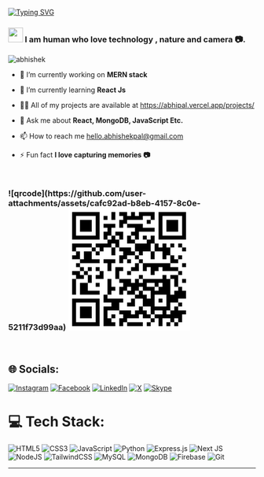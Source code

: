 [![Typing SVG](https://readme-typing-svg.herokuapp.com?font=Fira+Code&weight=900&size=166&pause=1000&color=1A50BC&background=00DC0000&center=true&vCenter=true&random=true&width=7500&height=450&lines=Hi%2C+I'm+Abhishek+Pal+and+I+have+interests+in+Mern+and+AI+related+concepts)](https://git.io/typing-svg)

<h3 align="left"><img src="https://github.com/TheDudeThatCode/TheDudeThatCode/blob/master/Assets/Hi.gif" width="30">
  I am human who love technology , nature and camera 📷.</h3>

<p align="left"> <img src="https://komarev.com/ghpvc/?username=abhisheknys&label=Profile%20views&color=0e75b6&style=flat" alt="abhishek" /> </p>

- 🔭 I’m currently working on **MERN stack**

- 🌱 I’m currently learning **React Js**

- 👨‍💻 All of my projects are available at https://abhipal.vercel.app/projects/ 

- 💬 Ask me about **React, MongoDB, JavaScript Etc.**

- 📫 How to reach me  hello.abhishekpal@gmail.com

- ⚡ Fun fact **I love capturing memories 📷**


 <br>
 <h3 align="left">
![qrcode](https://github.com/user-attachments/assets/cafc92ad-b8eb-4157-8c0e-5211f73d99aa)<?xml version="1.0" standalone="no"?>
<svg xmlns="http://www.w3.org/2000/svg" version="1.1" width="248" height="248">
	<!-- Created with https://api.qrserver.com (QR Code API, see goQR.me/api for information) -->
	<title>QR Code</title>
	<desc>https://buymeacoffee.com/abhisheknys</desc>
	<rect style="fill:rgb(255, 255, 255);fill-opacity:1" x="0" y="0" width="248" height="248" />
	<g id="elements">
		<path style="fill:rgb(0, 0, 0)" d="M 8,8 l 8,0 0,8 -8,0 z M 16,8 l 8,0 0,8 -8,0 z M 24,8 l 8,0 0,8 -8,0 z M 32,8 l 8,0 0,8 -8,0 z M 40,8 l 8,0 0,8 -8,0 z M 48,8 l 8,0 0,8 -8,0 z M 56,8 l 8,0 0,8 -8,0 z M 88,8 l 8,0 0,8 -8,0 z M 104,8 l 8,0 0,8 -8,0 z M 112,8 l 8,0 0,8 -8,0 z M 128,8 l 8,0 0,8 -8,0 z M 144,8 l 8,0 0,8 -8,0 z M 152,8 l 8,0 0,8 -8,0 z M 160,8 l 8,0 0,8 -8,0 z M 168,8 l 8,0 0,8 -8,0 z M 184,8 l 8,0 0,8 -8,0 z M 192,8 l 8,0 0,8 -8,0 z M 200,8 l 8,0 0,8 -8,0 z M 208,8 l 8,0 0,8 -8,0 z M 216,8 l 8,0 0,8 -8,0 z M 224,8 l 8,0 0,8 -8,0 z M 232,8 l 8,0 0,8 -8,0 z M 8,16 l 8,0 0,8 -8,0 z M 56,16 l 8,0 0,8 -8,0 z M 72,16 l 8,0 0,8 -8,0 z M 88,16 l 8,0 0,8 -8,0 z M 112,16 l 8,0 0,8 -8,0 z M 120,16 l 8,0 0,8 -8,0 z M 128,16 l 8,0 0,8 -8,0 z M 136,16 l 8,0 0,8 -8,0 z M 144,16 l 8,0 0,8 -8,0 z M 168,16 l 8,0 0,8 -8,0 z M 184,16 l 8,0 0,8 -8,0 z M 232,16 l 8,0 0,8 -8,0 z M 8,24 l 8,0 0,8 -8,0 z M 24,24 l 8,0 0,8 -8,0 z M 32,24 l 8,0 0,8 -8,0 z M 40,24 l 8,0 0,8 -8,0 z M 56,24 l 8,0 0,8 -8,0 z M 104,24 l 8,0 0,8 -8,0 z M 112,24 l 8,0 0,8 -8,0 z M 160,24 l 8,0 0,8 -8,0 z M 184,24 l 8,0 0,8 -8,0 z M 200,24 l 8,0 0,8 -8,0 z M 208,24 l 8,0 0,8 -8,0 z M 216,24 l 8,0 0,8 -8,0 z M 232,24 l 8,0 0,8 -8,0 z M 8,32 l 8,0 0,8 -8,0 z M 24,32 l 8,0 0,8 -8,0 z M 32,32 l 8,0 0,8 -8,0 z M 40,32 l 8,0 0,8 -8,0 z M 56,32 l 8,0 0,8 -8,0 z M 72,32 l 8,0 0,8 -8,0 z M 80,32 l 8,0 0,8 -8,0 z M 88,32 l 8,0 0,8 -8,0 z M 104,32 l 8,0 0,8 -8,0 z M 120,32 l 8,0 0,8 -8,0 z M 128,32 l 8,0 0,8 -8,0 z M 136,32 l 8,0 0,8 -8,0 z M 144,32 l 8,0 0,8 -8,0 z M 184,32 l 8,0 0,8 -8,0 z M 200,32 l 8,0 0,8 -8,0 z M 208,32 l 8,0 0,8 -8,0 z M 216,32 l 8,0 0,8 -8,0 z M 232,32 l 8,0 0,8 -8,0 z M 8,40 l 8,0 0,8 -8,0 z M 24,40 l 8,0 0,8 -8,0 z M 32,40 l 8,0 0,8 -8,0 z M 40,40 l 8,0 0,8 -8,0 z M 56,40 l 8,0 0,8 -8,0 z M 80,40 l 8,0 0,8 -8,0 z M 136,40 l 8,0 0,8 -8,0 z M 144,40 l 8,0 0,8 -8,0 z M 152,40 l 8,0 0,8 -8,0 z M 160,40 l 8,0 0,8 -8,0 z M 168,40 l 8,0 0,8 -8,0 z M 184,40 l 8,0 0,8 -8,0 z M 200,40 l 8,0 0,8 -8,0 z M 208,40 l 8,0 0,8 -8,0 z M 216,40 l 8,0 0,8 -8,0 z M 232,40 l 8,0 0,8 -8,0 z M 8,48 l 8,0 0,8 -8,0 z M 56,48 l 8,0 0,8 -8,0 z M 72,48 l 8,0 0,8 -8,0 z M 80,48 l 8,0 0,8 -8,0 z M 96,48 l 8,0 0,8 -8,0 z M 104,48 l 8,0 0,8 -8,0 z M 128,48 l 8,0 0,8 -8,0 z M 136,48 l 8,0 0,8 -8,0 z M 184,48 l 8,0 0,8 -8,0 z M 232,48 l 8,0 0,8 -8,0 z M 8,56 l 8,0 0,8 -8,0 z M 16,56 l 8,0 0,8 -8,0 z M 24,56 l 8,0 0,8 -8,0 z M 32,56 l 8,0 0,8 -8,0 z M 40,56 l 8,0 0,8 -8,0 z M 48,56 l 8,0 0,8 -8,0 z M 56,56 l 8,0 0,8 -8,0 z M 72,56 l 8,0 0,8 -8,0 z M 88,56 l 8,0 0,8 -8,0 z M 104,56 l 8,0 0,8 -8,0 z M 120,56 l 8,0 0,8 -8,0 z M 136,56 l 8,0 0,8 -8,0 z M 152,56 l 8,0 0,8 -8,0 z M 168,56 l 8,0 0,8 -8,0 z M 184,56 l 8,0 0,8 -8,0 z M 192,56 l 8,0 0,8 -8,0 z M 200,56 l 8,0 0,8 -8,0 z M 208,56 l 8,0 0,8 -8,0 z M 216,56 l 8,0 0,8 -8,0 z M 224,56 l 8,0 0,8 -8,0 z M 232,56 l 8,0 0,8 -8,0 z M 80,64 l 8,0 0,8 -8,0 z M 88,64 l 8,0 0,8 -8,0 z M 96,64 l 8,0 0,8 -8,0 z M 120,64 l 8,0 0,8 -8,0 z M 128,64 l 8,0 0,8 -8,0 z M 160,64 l 8,0 0,8 -8,0 z M 168,64 l 8,0 0,8 -8,0 z M 8,72 l 8,0 0,8 -8,0 z M 16,72 l 8,0 0,8 -8,0 z M 24,72 l 8,0 0,8 -8,0 z M 32,72 l 8,0 0,8 -8,0 z M 40,72 l 8,0 0,8 -8,0 z M 56,72 l 8,0 0,8 -8,0 z M 64,72 l 8,0 0,8 -8,0 z M 72,72 l 8,0 0,8 -8,0 z M 80,72 l 8,0 0,8 -8,0 z M 96,72 l 8,0 0,8 -8,0 z M 136,72 l 8,0 0,8 -8,0 z M 144,72 l 8,0 0,8 -8,0 z M 152,72 l 8,0 0,8 -8,0 z M 160,72 l 8,0 0,8 -8,0 z M 176,72 l 8,0 0,8 -8,0 z M 192,72 l 8,0 0,8 -8,0 z M 208,72 l 8,0 0,8 -8,0 z M 224,72 l 8,0 0,8 -8,0 z M 8,80 l 8,0 0,8 -8,0 z M 48,80 l 8,0 0,8 -8,0 z M 64,80 l 8,0 0,8 -8,0 z M 88,80 l 8,0 0,8 -8,0 z M 104,80 l 8,0 0,8 -8,0 z M 112,80 l 8,0 0,8 -8,0 z M 120,80 l 8,0 0,8 -8,0 z M 136,80 l 8,0 0,8 -8,0 z M 144,80 l 8,0 0,8 -8,0 z M 152,80 l 8,0 0,8 -8,0 z M 160,80 l 8,0 0,8 -8,0 z M 176,80 l 8,0 0,8 -8,0 z M 184,80 l 8,0 0,8 -8,0 z M 192,80 l 8,0 0,8 -8,0 z M 200,80 l 8,0 0,8 -8,0 z M 232,80 l 8,0 0,8 -8,0 z M 16,88 l 8,0 0,8 -8,0 z M 32,88 l 8,0 0,8 -8,0 z M 40,88 l 8,0 0,8 -8,0 z M 56,88 l 8,0 0,8 -8,0 z M 88,88 l 8,0 0,8 -8,0 z M 112,88 l 8,0 0,8 -8,0 z M 120,88 l 8,0 0,8 -8,0 z M 128,88 l 8,0 0,8 -8,0 z M 144,88 l 8,0 0,8 -8,0 z M 168,88 l 8,0 0,8 -8,0 z M 192,88 l 8,0 0,8 -8,0 z M 200,88 l 8,0 0,8 -8,0 z M 8,96 l 8,0 0,8 -8,0 z M 16,96 l 8,0 0,8 -8,0 z M 32,96 l 8,0 0,8 -8,0 z M 40,96 l 8,0 0,8 -8,0 z M 104,96 l 8,0 0,8 -8,0 z M 112,96 l 8,0 0,8 -8,0 z M 136,96 l 8,0 0,8 -8,0 z M 168,96 l 8,0 0,8 -8,0 z M 192,96 l 8,0 0,8 -8,0 z M 208,96 l 8,0 0,8 -8,0 z M 224,96 l 8,0 0,8 -8,0 z M 24,104 l 8,0 0,8 -8,0 z M 32,104 l 8,0 0,8 -8,0 z M 40,104 l 8,0 0,8 -8,0 z M 48,104 l 8,0 0,8 -8,0 z M 56,104 l 8,0 0,8 -8,0 z M 72,104 l 8,0 0,8 -8,0 z M 80,104 l 8,0 0,8 -8,0 z M 88,104 l 8,0 0,8 -8,0 z M 104,104 l 8,0 0,8 -8,0 z M 120,104 l 8,0 0,8 -8,0 z M 144,104 l 8,0 0,8 -8,0 z M 208,104 l 8,0 0,8 -8,0 z M 216,104 l 8,0 0,8 -8,0 z M 16,112 l 8,0 0,8 -8,0 z M 80,112 l 8,0 0,8 -8,0 z M 136,112 l 8,0 0,8 -8,0 z M 152,112 l 8,0 0,8 -8,0 z M 160,112 l 8,0 0,8 -8,0 z M 168,112 l 8,0 0,8 -8,0 z M 176,112 l 8,0 0,8 -8,0 z M 184,112 l 8,0 0,8 -8,0 z M 192,112 l 8,0 0,8 -8,0 z M 200,112 l 8,0 0,8 -8,0 z M 232,112 l 8,0 0,8 -8,0 z M 24,120 l 8,0 0,8 -8,0 z M 40,120 l 8,0 0,8 -8,0 z M 56,120 l 8,0 0,8 -8,0 z M 80,120 l 8,0 0,8 -8,0 z M 96,120 l 8,0 0,8 -8,0 z M 104,120 l 8,0 0,8 -8,0 z M 128,120 l 8,0 0,8 -8,0 z M 136,120 l 8,0 0,8 -8,0 z M 152,120 l 8,0 0,8 -8,0 z M 168,120 l 8,0 0,8 -8,0 z M 176,120 l 8,0 0,8 -8,0 z M 192,120 l 8,0 0,8 -8,0 z M 200,120 l 8,0 0,8 -8,0 z M 208,120 l 8,0 0,8 -8,0 z M 216,120 l 8,0 0,8 -8,0 z M 8,128 l 8,0 0,8 -8,0 z M 16,128 l 8,0 0,8 -8,0 z M 32,128 l 8,0 0,8 -8,0 z M 64,128 l 8,0 0,8 -8,0 z M 96,128 l 8,0 0,8 -8,0 z M 120,128 l 8,0 0,8 -8,0 z M 168,128 l 8,0 0,8 -8,0 z M 224,128 l 8,0 0,8 -8,0 z M 16,136 l 8,0 0,8 -8,0 z M 24,136 l 8,0 0,8 -8,0 z M 40,136 l 8,0 0,8 -8,0 z M 56,136 l 8,0 0,8 -8,0 z M 64,136 l 8,0 0,8 -8,0 z M 96,136 l 8,0 0,8 -8,0 z M 144,136 l 8,0 0,8 -8,0 z M 192,136 l 8,0 0,8 -8,0 z M 208,136 l 8,0 0,8 -8,0 z M 216,136 l 8,0 0,8 -8,0 z M 8,144 l 8,0 0,8 -8,0 z M 40,144 l 8,0 0,8 -8,0 z M 80,144 l 8,0 0,8 -8,0 z M 104,144 l 8,0 0,8 -8,0 z M 112,144 l 8,0 0,8 -8,0 z M 120,144 l 8,0 0,8 -8,0 z M 136,144 l 8,0 0,8 -8,0 z M 152,144 l 8,0 0,8 -8,0 z M 160,144 l 8,0 0,8 -8,0 z M 168,144 l 8,0 0,8 -8,0 z M 176,144 l 8,0 0,8 -8,0 z M 184,144 l 8,0 0,8 -8,0 z M 192,144 l 8,0 0,8 -8,0 z M 200,144 l 8,0 0,8 -8,0 z M 216,144 l 8,0 0,8 -8,0 z M 232,144 l 8,0 0,8 -8,0 z M 8,152 l 8,0 0,8 -8,0 z M 24,152 l 8,0 0,8 -8,0 z M 32,152 l 8,0 0,8 -8,0 z M 56,152 l 8,0 0,8 -8,0 z M 80,152 l 8,0 0,8 -8,0 z M 112,152 l 8,0 0,8 -8,0 z M 120,152 l 8,0 0,8 -8,0 z M 128,152 l 8,0 0,8 -8,0 z M 136,152 l 8,0 0,8 -8,0 z M 144,152 l 8,0 0,8 -8,0 z M 152,152 l 8,0 0,8 -8,0 z M 176,152 l 8,0 0,8 -8,0 z M 192,152 l 8,0 0,8 -8,0 z M 200,152 l 8,0 0,8 -8,0 z M 216,152 l 8,0 0,8 -8,0 z M 8,160 l 8,0 0,8 -8,0 z M 24,160 l 8,0 0,8 -8,0 z M 32,160 l 8,0 0,8 -8,0 z M 80,160 l 8,0 0,8 -8,0 z M 88,160 l 8,0 0,8 -8,0 z M 104,160 l 8,0 0,8 -8,0 z M 112,160 l 8,0 0,8 -8,0 z M 128,160 l 8,0 0,8 -8,0 z M 136,160 l 8,0 0,8 -8,0 z M 152,160 l 8,0 0,8 -8,0 z M 160,160 l 8,0 0,8 -8,0 z M 168,160 l 8,0 0,8 -8,0 z M 184,160 l 8,0 0,8 -8,0 z M 192,160 l 8,0 0,8 -8,0 z M 200,160 l 8,0 0,8 -8,0 z M 224,160 l 8,0 0,8 -8,0 z M 8,168 l 8,0 0,8 -8,0 z M 24,168 l 8,0 0,8 -8,0 z M 32,168 l 8,0 0,8 -8,0 z M 40,168 l 8,0 0,8 -8,0 z M 48,168 l 8,0 0,8 -8,0 z M 56,168 l 8,0 0,8 -8,0 z M 80,168 l 8,0 0,8 -8,0 z M 104,168 l 8,0 0,8 -8,0 z M 120,168 l 8,0 0,8 -8,0 z M 128,168 l 8,0 0,8 -8,0 z M 144,168 l 8,0 0,8 -8,0 z M 168,168 l 8,0 0,8 -8,0 z M 176,168 l 8,0 0,8 -8,0 z M 184,168 l 8,0 0,8 -8,0 z M 192,168 l 8,0 0,8 -8,0 z M 200,168 l 8,0 0,8 -8,0 z M 216,168 l 8,0 0,8 -8,0 z M 224,168 l 8,0 0,8 -8,0 z M 232,168 l 8,0 0,8 -8,0 z M 72,176 l 8,0 0,8 -8,0 z M 136,176 l 8,0 0,8 -8,0 z M 144,176 l 8,0 0,8 -8,0 z M 152,176 l 8,0 0,8 -8,0 z M 168,176 l 8,0 0,8 -8,0 z M 200,176 l 8,0 0,8 -8,0 z M 208,176 l 8,0 0,8 -8,0 z M 216,176 l 8,0 0,8 -8,0 z M 224,176 l 8,0 0,8 -8,0 z M 232,176 l 8,0 0,8 -8,0 z M 8,184 l 8,0 0,8 -8,0 z M 16,184 l 8,0 0,8 -8,0 z M 24,184 l 8,0 0,8 -8,0 z M 32,184 l 8,0 0,8 -8,0 z M 40,184 l 8,0 0,8 -8,0 z M 48,184 l 8,0 0,8 -8,0 z M 56,184 l 8,0 0,8 -8,0 z M 72,184 l 8,0 0,8 -8,0 z M 80,184 l 8,0 0,8 -8,0 z M 88,184 l 8,0 0,8 -8,0 z M 96,184 l 8,0 0,8 -8,0 z M 104,184 l 8,0 0,8 -8,0 z M 128,184 l 8,0 0,8 -8,0 z M 152,184 l 8,0 0,8 -8,0 z M 160,184 l 8,0 0,8 -8,0 z M 168,184 l 8,0 0,8 -8,0 z M 184,184 l 8,0 0,8 -8,0 z M 200,184 l 8,0 0,8 -8,0 z M 208,184 l 8,0 0,8 -8,0 z M 216,184 l 8,0 0,8 -8,0 z M 8,192 l 8,0 0,8 -8,0 z M 56,192 l 8,0 0,8 -8,0 z M 88,192 l 8,0 0,8 -8,0 z M 96,192 l 8,0 0,8 -8,0 z M 120,192 l 8,0 0,8 -8,0 z M 128,192 l 8,0 0,8 -8,0 z M 152,192 l 8,0 0,8 -8,0 z M 160,192 l 8,0 0,8 -8,0 z M 168,192 l 8,0 0,8 -8,0 z M 200,192 l 8,0 0,8 -8,0 z M 224,192 l 8,0 0,8 -8,0 z M 8,200 l 8,0 0,8 -8,0 z M 24,200 l 8,0 0,8 -8,0 z M 32,200 l 8,0 0,8 -8,0 z M 40,200 l 8,0 0,8 -8,0 z M 56,200 l 8,0 0,8 -8,0 z M 72,200 l 8,0 0,8 -8,0 z M 80,200 l 8,0 0,8 -8,0 z M 88,200 l 8,0 0,8 -8,0 z M 96,200 l 8,0 0,8 -8,0 z M 144,200 l 8,0 0,8 -8,0 z M 168,200 l 8,0 0,8 -8,0 z M 176,200 l 8,0 0,8 -8,0 z M 184,200 l 8,0 0,8 -8,0 z M 192,200 l 8,0 0,8 -8,0 z M 200,200 l 8,0 0,8 -8,0 z M 216,200 l 8,0 0,8 -8,0 z M 8,208 l 8,0 0,8 -8,0 z M 24,208 l 8,0 0,8 -8,0 z M 32,208 l 8,0 0,8 -8,0 z M 40,208 l 8,0 0,8 -8,0 z M 56,208 l 8,0 0,8 -8,0 z M 72,208 l 8,0 0,8 -8,0 z M 104,208 l 8,0 0,8 -8,0 z M 112,208 l 8,0 0,8 -8,0 z M 120,208 l 8,0 0,8 -8,0 z M 136,208 l 8,0 0,8 -8,0 z M 144,208 l 8,0 0,8 -8,0 z M 152,208 l 8,0 0,8 -8,0 z M 168,208 l 8,0 0,8 -8,0 z M 192,208 l 8,0 0,8 -8,0 z M 208,208 l 8,0 0,8 -8,0 z M 216,208 l 8,0 0,8 -8,0 z M 224,208 l 8,0 0,8 -8,0 z M 232,208 l 8,0 0,8 -8,0 z M 8,216 l 8,0 0,8 -8,0 z M 24,216 l 8,0 0,8 -8,0 z M 32,216 l 8,0 0,8 -8,0 z M 40,216 l 8,0 0,8 -8,0 z M 56,216 l 8,0 0,8 -8,0 z M 72,216 l 8,0 0,8 -8,0 z M 88,216 l 8,0 0,8 -8,0 z M 112,216 l 8,0 0,8 -8,0 z M 120,216 l 8,0 0,8 -8,0 z M 128,216 l 8,0 0,8 -8,0 z M 136,216 l 8,0 0,8 -8,0 z M 152,216 l 8,0 0,8 -8,0 z M 160,216 l 8,0 0,8 -8,0 z M 176,216 l 8,0 0,8 -8,0 z M 184,216 l 8,0 0,8 -8,0 z M 192,216 l 8,0 0,8 -8,0 z M 200,216 l 8,0 0,8 -8,0 z M 208,216 l 8,0 0,8 -8,0 z M 216,216 l 8,0 0,8 -8,0 z M 224,216 l 8,0 0,8 -8,0 z M 8,224 l 8,0 0,8 -8,0 z M 56,224 l 8,0 0,8 -8,0 z M 72,224 l 8,0 0,8 -8,0 z M 80,224 l 8,0 0,8 -8,0 z M 104,224 l 8,0 0,8 -8,0 z M 112,224 l 8,0 0,8 -8,0 z M 168,224 l 8,0 0,8 -8,0 z M 184,224 l 8,0 0,8 -8,0 z M 208,224 l 8,0 0,8 -8,0 z M 224,224 l 8,0 0,8 -8,0 z M 8,232 l 8,0 0,8 -8,0 z M 16,232 l 8,0 0,8 -8,0 z M 24,232 l 8,0 0,8 -8,0 z M 32,232 l 8,0 0,8 -8,0 z M 40,232 l 8,0 0,8 -8,0 z M 48,232 l 8,0 0,8 -8,0 z M 56,232 l 8,0 0,8 -8,0 z M 72,232 l 8,0 0,8 -8,0 z M 80,232 l 8,0 0,8 -8,0 z M 88,232 l 8,0 0,8 -8,0 z M 104,232 l 8,0 0,8 -8,0 z M 120,232 l 8,0 0,8 -8,0 z M 128,232 l 8,0 0,8 -8,0 z M 136,232 l 8,0 0,8 -8,0 z M 144,232 l 8,0 0,8 -8,0 z M 160,232 l 8,0 0,8 -8,0 z M 184,232 l 8,0 0,8 -8,0 z M 200,232 l 8,0 0,8 -8,0 z M 216,232 l 8,0 0,8 -8,0 z " />
	</g>
</svg>
 </h3>
<br>

## 🌐 Socials:
[![Instagram](https://img.shields.io/badge/Instagram-%23E4405F.svg?logo=Instagram&logoColor=white)](https://instagram.com/abhisheknys) [![Facebook](https://img.shields.io/badge/Facebook-%0e7cc6.svg?logo=Facebook&logoColor=white)](https://facebook.com/abhisheknys) [![LinkedIn](https://img.shields.io/badge/LinkedIn-%230077B5.svg?logo=linkedin&logoColor=white)](https://linkedin.com/in/abhisheknys) [![X](https://img.shields.io/badge/X-black.svg?logo=X&logoColor=white)](https://x.com/abhisheknys) [![Skype](https://img.shields.io/badge/Skype-%23E4405F.svg?logo=Skype&logoColor=white)](https://skype.com/abhisheknys) 


# 💻 Tech Stack:
![HTML5](https://img.shields.io/badge/html5-%23E34F26.svg?style=flat&logo=html5&logoColor=white) ![CSS3](https://img.shields.io/badge/css3-%231572B6.svg?style=flat&logo=css3&logoColor=white) ![JavaScript](https://img.shields.io/badge/javascript-%23323330.svg?style=flat&logo=javascript&logoColor=%23F7DF1E) ![Python](https://img.shields.io/badge/typescript-%23007ACC.svg?style=flat&logo=typescript&logoColor=white) ![Express.js](https://img.shields.io/badge/express.js-%23404d59.svg?style=flat&logo=express&logoColor=%2361DAFB) ![Next JS](https://img.shields.io/badge/Next-black?style=flat&logo=next.js&logoColor=white) ![NodeJS](https://img.shields.io/badge/node.js-6DA55F?style=flat&logo=node.js&logoColor=white) ![TailwindCSS](https://img.shields.io/badge/tailwindcss-%2338B2AC.svg?style=flat&logo=tailwind-css&logoColor=white) ![MySQL](https://img.shields.io/badge/mysql-4479A1.svg?style=flat&logo=mysql&logoColor=white) ![MongoDB](https://img.shields.io/badge/MongoDB-%234ea94b.svg?style=flat&logo=mongodb&logoColor=white) ![Firebase](https://img.shields.io/badge/firebase-a08021?style=flat&logo=firebase&logoColor=ffcd34) ![Git](https://img.shields.io/badge/git-%23F05033.svg?style=flat&logo=git&logoColor=white)

---
